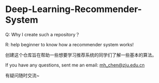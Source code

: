 # Deep-Learning-Recommender-System

Q: Why I create such a repository？

R: help beginner to know how a recommender system works!

创建这个仓库旨在帮助一些想要学习推荐系统的同学们了解一些基本的算法。

If you have any questions, sent me an email: mh_chen@zju.edu.cn

有疑问随时交流~

